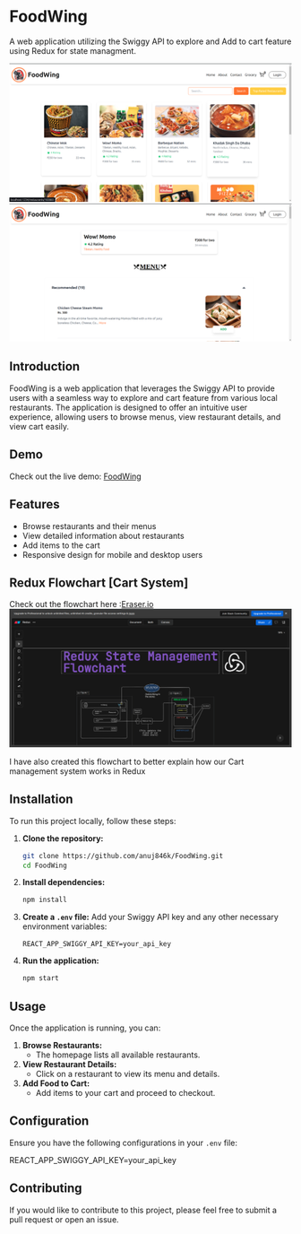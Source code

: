 # FoodWing

A web application utilizing the Swiggy API to explore and Add to cart feature using Redux for state managment.

![Foodwing Screenshot](./src/public/Foodwing.png)
![Menu Screenshot](./src/public/Menu.png)


## Introduction

FoodWing is a web application that leverages the Swiggy API to provide users with a seamless way to explore and cart feature from various local restaurants. The application is designed to offer an intuitive user experience, allowing users to browse menus, view restaurant details, and view cart easily.

## Demo

Check out the live demo: [FoodWing](https://food-wing.vercel.app/)


## Features

- Browse restaurants and their menus
- View detailed information about restaurants
- Add items to the cart
- Responsive design for mobile and desktop users



## Redux Flowchart [Cart System] 
Check out the flowchart here :[Eraser.io](https://app.eraser.io/workspace/NYZl7TAmzosvPYIlh1Ou)
![Redux Flowchart](./src/public/redux.png)


I have also created this flowchart to better explain how our Cart management system works in Redux


## Installation

To run this project locally, follow these steps:

1. **Clone the repository:**
    ```sh
    git clone https://github.com/anuj846k/FoodWing.git
    cd FoodWing
    ```

2. **Install dependencies:**
    ```sh
    npm install
    ```

3. **Create a `.env` file:**
   Add your Swiggy API key and any other necessary environment variables:
    ```
    REACT_APP_SWIGGY_API_KEY=your_api_key
    ```

4. **Run the application:**
    ```sh
    npm start
    ```

## Usage

Once the application is running, you can:

1. **Browse Restaurants:**
   - The homepage lists all available restaurants.
2. **View Restaurant Details:**
   - Click on a restaurant to view its menu and details.
3. **Add Food to Cart:**
   - Add items to your cart and proceed to checkout.

## Configuration

Ensure you have the following configurations in your `.env` file:

REACT_APP_SWIGGY_API_KEY=your_api_key


## Contributing

If you would like to contribute to this project, please feel free to submit a pull request or open an issue.


